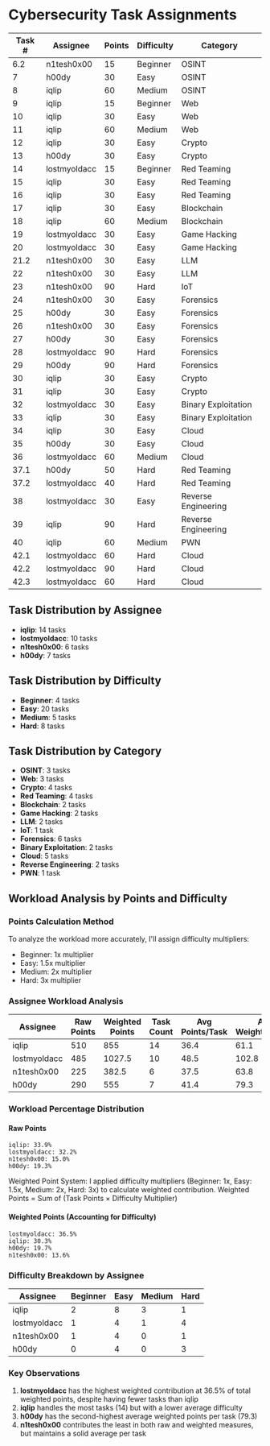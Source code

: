 # Cybersecurity Task Assignments

| Task # | Assignee | Points | Difficulty | Category |
|--------|----------|--------|------------|----------|
| 6.2 | n1tesh0x00 | 15 | Beginner | OSINT |
| 7 | h00dy | 30 | Easy | OSINT |
| 8 | iqlip | 60 | Medium | OSINT |
| 9 | iqlip | 15 | Beginner | Web |
| 10 | iqlip | 30 | Easy | Web |
| 11 | iqlip | 60 | Medium | Web |
| 12 | iqlip | 30 | Easy | Crypto |
| 13 | h00dy | 30 | Easy | Crypto |
| 14 | lostmyoldacc | 15 | Beginner | Red Teaming |
| 15 | iqlip | 30 | Easy | Red Teaming |
| 16 | iqlip | 30 | Easy | Red Teaming |
| 17 | iqlip | 30 | Easy | Blockchain |
| 18 | iqlip | 60 | Medium | Blockchain |
| 19 | lostmyoldacc | 30 | Easy | Game Hacking |
| 20 | lostmyoldacc | 30 | Easy | Game Hacking |
| 21.2 | n1tesh0x00 | 30 | Easy | LLM |
| 22 | n1tesh0x00 | 30 | Easy | LLM |
| 23 | n1tesh0x00 | 90 | Hard | IoT |
| 24 | n1tesh0x00 | 30 | Easy | Forensics |
| 25 | h00dy | 30 | Easy | Forensics |
| 26 | n1tesh0x00 | 30 | Easy | Forensics |
| 27 | h00dy | 30 | Easy | Forensics |
| 28 | lostmyoldacc | 90 | Hard | Forensics |
| 29 | h00dy | 90 | Hard | Forensics |
| 30 | iqlip | 30 | Easy | Crypto |
| 31 | iqlip | 30 | Easy | Crypto |
| 32 | lostmyoldacc | 30 | Easy | Binary Exploitation |
| 33 | iqlip | 30 | Easy | Binary Exploitation |
| 34 | iqlip | 30 | Easy | Cloud |
| 35 | h00dy | 30 | Easy | Cloud |
| 36 | lostmyoldacc | 60 | Medium | Cloud |
| 37.1 | h00dy | 50 | Hard | Red Teaming |
| 37.2 | lostmyoldacc | 40 | Hard | Red Teaming |
| 38 | lostmyoldacc | 30 | Easy | Reverse Engineering |
| 39 | iqlip | 90 | Hard | Reverse Engineering |
| 40 | iqlip | 60 | Medium | PWN |
| 42.1 | lostmyoldacc | 60 | Hard | Cloud |
| 42.2 | lostmyoldacc | 90 | Hard | Cloud |
| 42.3 | lostmyoldacc | 60 | Hard | Cloud |

## Task Distribution by Assignee
- **iqlip**: 14 tasks
- **lostmyoldacc**: 10 tasks
- **n1tesh0x00**: 6 tasks
- **h00dy**: 7 tasks

## Task Distribution by Difficulty
- **Beginner**: 4 tasks
- **Easy**: 20 tasks
- **Medium**: 5 tasks
- **Hard**: 8 tasks

## Task Distribution by Category
- **OSINT**: 3 tasks
- **Web**: 3 tasks
- **Crypto**: 4 tasks
- **Red Teaming**: 4 tasks
- **Blockchain**: 2 tasks
- **Game Hacking**: 2 tasks
- **LLM**: 2 tasks
- **IoT**: 1 task
- **Forensics**: 6 tasks
- **Binary Exploitation**: 2 tasks
- **Cloud**: 5 tasks
- **Reverse Engineering**: 2 tasks
- **PWN**: 1 task

## Workload Analysis by Points and Difficulty

### Points Calculation Method
To analyze the workload more accurately, I'll assign difficulty multipliers:
- Beginner: 1x multiplier
- Easy: 1.5x multiplier
- Medium: 2x multiplier
- Hard: 3x multiplier

### Assignee Workload Analysis

| Assignee | Raw Points | Weighted Points | Task Count | Avg Points/Task | Avg Weighted/Task |
|----------|------------|----------------|------------|-----------------|-------------------|
| iqlip | 510 | 855 | 14 | 36.4 | 61.1 |
| lostmyoldacc | 485 | 1027.5 | 10 | 48.5 | 102.8 |
| n1tesh0x00 | 225 | 382.5 | 6 | 37.5 | 63.8 |
| h00dy | 290 | 555 | 7 | 41.4 | 79.3 |

### Workload Percentage Distribution

#### Raw Points
```
iqlip: 33.9%
lostmyoldacc: 32.2%
n1tesh0x00: 15.0%
h00dy: 19.3%
```

Weighted Point System: I applied difficulty multipliers (Beginner: 1x, Easy: 1.5x, Medium: 2x, Hard: 3x) to calculate weighted contribution.
Weighted Points = Sum of (Task Points × Difficulty Multiplier)

#### Weighted Points (Accounting for Difficulty)
```
lostmyoldacc: 36.5%
iqlip: 30.3%
h00dy: 19.7%
n1tesh0x00: 13.6%
```

### Difficulty Breakdown by Assignee

| Assignee | Beginner | Easy | Medium | Hard |
|----------|----------|------|--------|------|
| iqlip | 2 | 8 | 3 | 1 |
| lostmyoldacc | 1 | 4 | 1 | 4 |
| n1tesh0x00 | 1 | 4 | 0 | 1 |
| h00dy | 0 | 4 | 0 | 3 |

### Key Observations
1. **lostmyoldacc** has the highest weighted contribution at 36.5% of total weighted points, despite having fewer tasks than iqlip
2. **iqlip** handles the most tasks (14) but with a lower average difficulty
3. **h00dy** has the second-highest average weighted points per task (79.3)
4. **n1tesh0x00** contributes the least in both raw and weighted measures, but maintains a solid average per task
